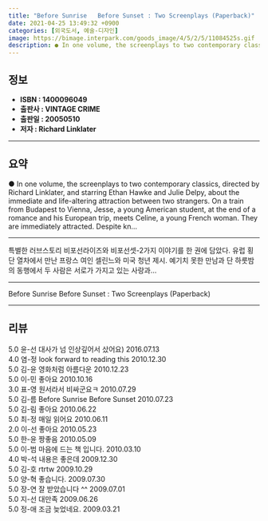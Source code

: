 ```yaml
---
title: "Before Sunrise   Before Sunset : Two Screenplays (Paperback)"
date: 2021-04-25 13:49:32 +0900
categories: [외국도서, 예술-디자인]
image: https://bimage.interpark.com/goods_image/4/5/2/5/11084525s.gif
description: ● In one volume, the screenplays to two contemporary classics, directed by Richard Linklater, and starring Ethan Hawke and Julie Delpy, about the immediate and
---
```


## **정보**

- **ISBN : 1400096049**
- **출판사 : VINTAGE CRIME**
- **출판일 : 20050510**
- **저자 : Richard Linklater**

------



## **요약**

●  In one volume, the screenplays to two contemporary classics, directed by Richard Linklater, and starring Ethan Hawke and Julie Delpy, about the immediate and life-altering attraction between two strangers. On a train from Budapest to Vienna, Jesse, a young American student, at the end of a romance and his European trip, meets Celine, a young French woman. They are immediately attracted. Despite kn...

------

특별한 러브스토리 비포선라이즈와 비포선셋-2가지 이야기를 한 권에 담았다.
유럽 횡단 열차에서 만난 프랑스 여인 셀린느와 미국 청년 제시. 
예기치 못한 만남과 단 하룻밤의 동행에서 두 사람은 서로가 가지고 있는 사랑과... 

------


Before Sunrise   Before Sunset : Two Screenplays (Paperback) 

------


## **리뷰** 

5.0 윤-선 대사가 넘 인상깊어서 샀어요) 2016.07.13 <br/>4.0 염-정 look forward to reading this  2010.12.30 <br/>5.0 김-윤 영화처럼 아름다운 2010.12.23 <br/>5.0 이-민 좋아요 2010.10.16 <br/>3.0 표-영 원서라서 비싸군요ㅋ 2010.07.29 <br/>5.0 김-름 Before Sunrise   Before Sunset 2010.07.23 <br/>5.0 김-림 좋아요 2010.06.22 <br/>5.0 최-정 매일 읽어요 2010.06.11 <br/>2.0 이-선 좋아요 2010.05.23 <br/>5.0 한-윤 짱좋음 2010.05.09 <br/>5.0 이-범 마음에 드는 책 입니다. 2010.03.10 <br/>4.0 박-석 내용은 좋은데 2009.12.30 <br/>5.0 김-호 rtrtw 2009.10.29 <br/>5.0 양-혁 좋습니다. 2009.07.30 <br/>5.0 장-연 잘 받았습니다 ^^ 2009.07.01 <br/>5.0 지-선 대만족 2009.06.26 <br/>5.0 정-애 조금 늦었네요. 2009.03.21 <br/>
